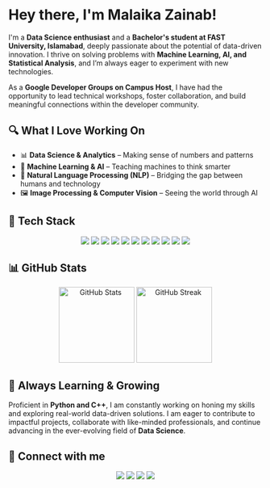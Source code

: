# Hey there, I'm Malaika Zainab!  

I'm a **Data Science enthusiast** and a **Bachelor's student at FAST University, Islamabad**, deeply passionate about the potential of data-driven innovation. I thrive on solving problems with **Machine Learning, AI, and Statistical Analysis**, and I’m always eager to experiment with new technologies.  

As a **Google Developer Groups on Campus Host**, I have had the opportunity to lead technical workshops, foster collaboration, and build meaningful connections within the developer community.  

## 🔍 What I Love Working On  
- 📊 **Data Science & Analytics** – Making sense of numbers and patterns  
- 🧠 **Machine Learning & AI** – Teaching machines to think smarter  
- 💬 **Natural Language Processing (NLP)** – Bridging the gap between humans and technology  
- 🖼 **Image Processing & Computer Vision** – Seeing the world through AI

## 💼 Tech Stack  

<p align="center">
  <img src="https://img.shields.io/badge/-C++-00599C?style=flat&logo=c%2B%2B&logoColor=white">
  <img src="https://img.shields.io/badge/-Python-3776AB?style=flat&logo=python&logoColor=white">
  <img src="https://img.shields.io/badge/-R-276DC3?style=flat&logo=r&logoColor=white">
  <img src="https://img.shields.io/badge/-SQL-4479A1?style=flat&logo=sqlite&logoColor=white">
  <img src="https://img.shields.io/badge/-Jupyter-FA0F00?style=flat&logo=jupyter&logoColor=white">
  <img src="https://img.shields.io/badge/-Machine%20Learning-F7931E?style=flat&logo=scikit-learn&logoColor=white">
  <img src="https://img.shields.io/badge/-NLP-FF6F00?style=flat&logo=spaCy&logoColor=white">
  <img src="https://img.shields.io/badge/-Image%20Processing-FF4088?style=flat&logo=opencv&logoColor=white">
  <img src="https://img.shields.io/badge/-Audio%20Processing-1DB954?style=flat&logo=audacity&logoColor=white">
  <img src="https://img.shields.io/badge/-HTML5-E34F26?style=flat&logo=html5&logoColor=white">
  <img src="https://img.shields.io/badge/-CSS3-1572B6?style=flat&logo=css3&logoColor=white">
</p>
  
## 📊 GitHub Stats  
<p align="center">
  <img src="https://github-readme-stats.vercel.app/api?username=malaika-zb&show_icons=true&theme=dark" alt="GitHub Stats" height="150px"/>
  <img src="https://github-readme-streak-stats.herokuapp.com/?user=malaika-zb&theme=dark" alt="GitHub Streak" height="150px"/>
</p>

## 🌱 Always Learning & Growing  
Proficient in **Python and C++**, I am constantly working on honing my skills and exploring real-world data-driven solutions. I am eager to contribute to impactful projects, collaborate with like-minded professionals, and continue advancing in the ever-evolving field of **Data Science**. 

## 📲 Connect with me  
<p align="center">
  <a href="https://github.com/malaika-zb"><img src="https://img.shields.io/badge/GitHub-000?logo=github&logoColor=white"></a>
  <a href="https://www.linkedin.com/in/malaika-zainab-230b0b293/"><img src="https://img.shields.io/badge/LinkedIn-0077B5?logo=linkedin&logoColor=white"></a>
  <a href="https://your-portfolio-link.com"><img src="https://img.shields.io/badge/Portfolio-FF5722?logo=google-chrome&logoColor=white"></a>
  <a href="mailto:malaikazainab128@gmail.com"><img src="https://img.shields.io/badge/Email-malaikazainab128@gmail.com-red?logo=gmail&logoColor=white"></a>
</p>

